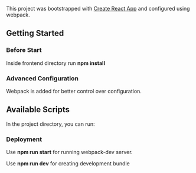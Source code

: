 This project was bootstrapped with [Create React App](https://github.com/facebook/create-react-app) and configured using webpack.

## Getting Started

### Before Start

Inside frontend directory run **npm install**

### Advanced Configuration

Webpack is added for better control over configuration.

## Available Scripts

In the project directory, you can run:

### Deployment

Use **npm run start** for running webpack-dev server. 

Use **npm run dev** for creating development bundle
